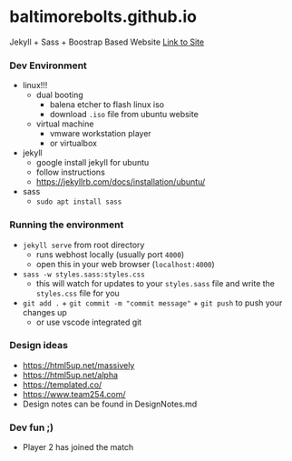 # baltimorebolts.github.io
Jekyll + Sass + Boostrap Based Website
[Link to Site](http://baltimorebolts.github.io)

### Dev Environment
- linux!!!
    - dual booting
        - balena etcher to flash linux iso
        - download `.iso` file from ubuntu website
    - virtual machine
        - vmware workstation player
        - or virtualbox
- jekyll
    - google install jekyll for ubuntu
    - follow instructions
    - https://jekyllrb.com/docs/installation/ubuntu/
- sass
    - `sudo apt install sass`

### Running the environment
- `jekyll serve` from root directory
    - runs webhost locally (usually port `4000`)
    - open this in your web browser (`localhost:4000`)
- `sass -w styles.sass:styles.css`
    - this will watch for updates to your `styles.sass` file and write the `styles.css` file for you
- `git add .` + `git commit -m "commit message"` + `git push` to push your changes up
    - or use vscode integrated git

### Design ideas
- https://html5up.net/massively
- https://html5up.net/alpha
- https://templated.co/
- https://www.team254.com/
- Design notes can be found in DesignNotes.md

### Dev fun ;)
- Player 2 has joined the match